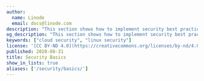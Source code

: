 ```yaml
---
author:
  name: Linode
  email: docs@linode.com
description: "This section shows how to implement security best practices that all users should consider implementing."
og_description: "This section shows how to implement security best practices that all users should consider implementing."
keywords: ["cloud security", "linux security"]
license: '[CC BY-ND 4.0](https://creativecommons.org/licenses/by-nd/4.0)'
published: 2020-08-31
title: Security Basics
show_in_lists: true
aliases: ['/security/basics/']
---
```


